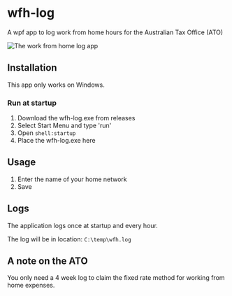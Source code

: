 # wfh-log
A wpf app to log work from home hours for the Australian Tax Office (ATO)

![The work from home log app](https://user-images.githubusercontent.com/13308154/203295221-eaec69e7-7f68-419d-8ec9-c2b27e6e7cdc.png)

## Installation
This app only works on Windows.

### Run at startup
1. Download the wfh-log.exe from releases
2. Select Start Menu and type 'run'
3. Open `shell:startup`
4. Place the wfh-log.exe here

## Usage
1. Enter the name of your home network
2. Save

## Logs
The application logs once at startup and every hour.

The log will be in location:
`C:\temp\wfh.log`

## A note on the ATO
You only need a 4 week log to claim the fixed rate method for working from home expenses.

